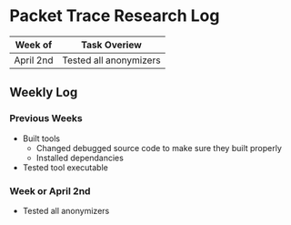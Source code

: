 # Packet Trace Research Log

| Week of   | Task Overiew           |
| --------- | ---------------------- |
| April 2nd | Tested all anonymizers |

## Weekly Log

### Previous Weeks

- Built tools
  - Changed debugged source code to make sure they built properly
  - Installed dependancies
- Tested tool executable

### Week or April 2nd

- Tested all anonymizers
